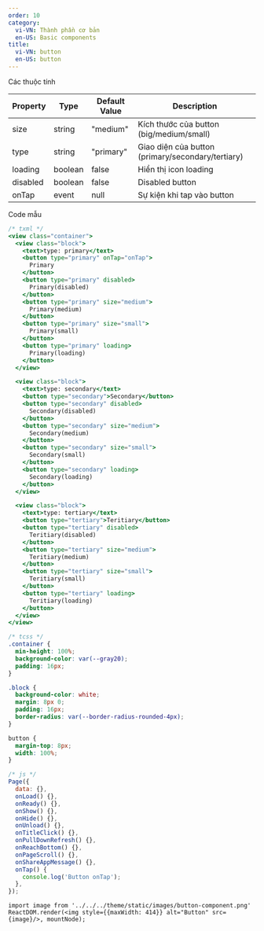 ```yaml
---
order: 10
category:
  vi-VN: Thành phần cơ bản
  en-US: Basic components
title:
  vi-VN: button
  en-US: button
---
```


Các thuộc tính

| Property | Type    | Default Value | Description                                       |
| -------- | ------- | ------------- | ------------------------------------------------- |
| size     | string  | "medium"      | Kích thước của button (big/medium/small)          |
| type     | string  | "primary"     | Giao diện của button (primary/secondary/tertiary) |
| loading  | boolean | false         | Hiển thị icon loading                             |
| disabled | boolean | false         | Disabled button                                   |
| onTap    | event   | null          | Sự kiện khi tap vào button                        |

Code mẫu

```jsx
/* txml */
<view class="container">
  <view class="block">
    <text>type: primary</text>
    <button type="primary" onTap="onTap">
      Primary
    </button>
    <button type="primary" disabled>
      Primary(disabled)
    </button>
    <button type="primary" size="medium">
      Primary(medium)
    </button>
    <button type="primary" size="small">
      Primary(small)
    </button>
    <button type="primary" loading>
      Primary(loading)
    </button>
  </view>

  <view class="block">
    <text>type: secondary</text>
    <button type="secondary">Secondary</button>
    <button type="secondary" disabled>
      Secondary(disabled)
    </button>
    <button type="secondary" size="medium">
      Secondary(medium)
    </button>
    <button type="secondary" size="small">
      Secondary(small)
    </button>
    <button type="secondary" loading>
      Secondary(loading)
    </button>
  </view>

  <view class="block">
    <text>type: tertiary</text>
    <button type="tertiary">Teritiary</button>
    <button type="tertiary" disabled>
      Teritiary(disabled)
    </button>
    <button type="tertiary" size="medium">
      Teritiary(medium)
    </button>
    <button type="tertiary" size="small">
      Teritiary(small)
    </button>
    <button type="tertiary" loading>
      Teritiary(loading)
    </button>
  </view>
</view>
```

```css
/* tcss */
.container {
  min-height: 100%;
  background-color: var(--gray20);
  padding: 16px;
}

.block {
  background-color: white;
  margin: 8px 0;
  padding: 16px;
  border-radius: var(--border-radius-rounded-4px);
}

button {
  margin-top: 8px;
  width: 100%;
}
```

```jsx
/* js */
Page({
  data: {},
  onLoad() {},
  onReady() {},
  onShow() {},
  onHide() {},
  onUnload() {},
  onTitleClick() {},
  onPullDownRefresh() {},
  onReachBottom() {},
  onPageScroll() {},
  onShareAppMessage() {},
  onTap() {
    console.log('Button onTap');
  },
});
```

```__react
import image from '../../../theme/static/images/button-component.png'
ReactDOM.render(<img style={{maxWidth: 414}} alt="Button" src={image}/>, mountNode);
```
